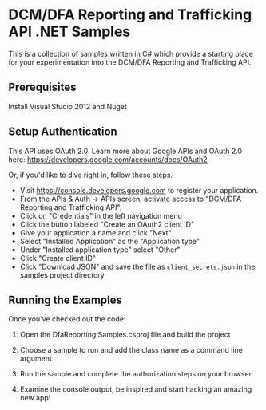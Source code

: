 # DCM/DFA Reporting and Trafficking API .NET Samples

This is a collection of samples written in C# which provide a starting place
for your experimentation into the DCM/DFA Reporting and Trafficking API.

## Prerequisites

Install Visual Studio 2012 and Nuget

## Setup Authentication

This API uses OAuth 2.0. Learn more about Google APIs and OAuth 2.0 here:
https://developers.google.com/accounts/docs/OAuth2

Or, if you'd like to dive right in, follow these steps.
 - Visit https://console.developers.google.com to register your application.
 - From the APIs & Auth -> APIs screen, activate access to "DCM/DFA Reporting and Trafficking API".
 - Click on "Credentials" in the left navigation menu
 - Click the button labeled "Create an OAuth2 client ID"
 - Give your application a name and click "Next"
 - Select "Installed Application" as the "Application type"
 - Under "Installed application type" select "Other"
 - Click "Create client ID"
 - Click "Download JSON" and save the file as `client_secrets.json` in the samples project directory

## Running the Examples

Once you've checked out the code:

1. Open the DfaReporting.Samples.csproj file and build the project

2. Choose a sample to run and add the class name as a command line argument

2. Run the sample and complete the authorization steps on your browser

3. Examine the console output, be inspired and start hacking an amazing new app!
